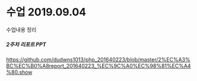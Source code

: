 # 수업 2019.09.04
수업내용 정리



##### 2주차 리포트 PPT
<https://github.com/dudwns1013/php_201640223/blob/master/2%EC%A3%BC%EC%B0%A8report_201640223_%EC%9C%A0%EC%98%81%EC%A4%80.show>